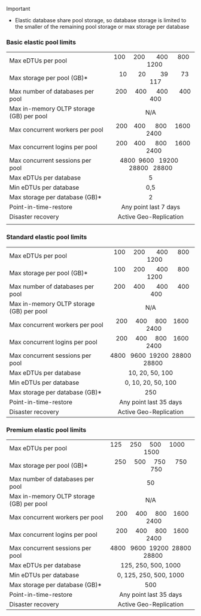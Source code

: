 
> [!IMPORTANT]
> * Elastic database share pool storage, so database storage is limited to the smaller of the remaining pool storage or max storage per database
> 
> 

### Basic elastic pool limits
|  |  |
| --- |:---:|
| Max eDTUs per pool |&nbsp;100 &nbsp;&nbsp;&nbsp; 200 &nbsp;&nbsp;&nbsp;&nbsp;&nbsp; 400 &nbsp;&nbsp;&nbsp;&nbsp; 800 &nbsp;&nbsp;&nbsp;&nbsp; 1200 |
| Max storage per pool (GB)* |&nbsp;&nbsp;&nbsp;&nbsp;10 &nbsp;&nbsp;&nbsp;&nbsp;&nbsp;&nbsp;20 &nbsp;&nbsp;&nbsp;&nbsp;&nbsp;&nbsp;&nbsp;&nbsp;39 &nbsp;&nbsp;&nbsp;&nbsp;&nbsp;&nbsp;&nbsp;73 &nbsp;&nbsp;&nbsp;&nbsp;&nbsp;&nbsp;117 |
| Max number of databases per pool |&nbsp;&nbsp;&nbsp;200 &nbsp;&nbsp;&nbsp;&nbsp;400 &nbsp;&nbsp;&nbsp;&nbsp;&nbsp;400 &nbsp;&nbsp;&nbsp;&nbsp;&nbsp;&nbsp;400 &nbsp;&nbsp;&nbsp;&nbsp;&nbsp;&nbsp;400 |
| Max in-memory OLTP storage (GB) per pool |N/A |
| Max concurrent workers per pool |&nbsp;&nbsp;&nbsp;200 &nbsp;&nbsp; 400 &nbsp;&nbsp;&nbsp;&nbsp; 800 &nbsp;&nbsp;&nbsp; 1600 &nbsp;&nbsp;&nbsp;&nbsp;2400 |
| Max concurrent logins per pool |&nbsp;&nbsp;&nbsp;200 &nbsp;&nbsp; 400 &nbsp;&nbsp;&nbsp;&nbsp; 800 &nbsp;&nbsp;&nbsp; 1600 &nbsp;&nbsp;&nbsp;&nbsp;2400 |
| Max concurrent sessions per pool |4800 &nbsp;9600 &nbsp; 19200 &nbsp; 28800 &nbsp; 28800 |
| Max eDTUs per database |5 |
| Min eDTUs per database |0,5 |
| Max storage per database (GB)* |2 |
| Point-in-time-restore |Any point last 7 days |
| Disaster recovery |Active Geo-Replication |
|  | |

### Standard elastic pool limits
|  |  |
| --- |:---:|
| Max eDTUs per pool |&nbsp;100 &nbsp;&nbsp;&nbsp; 200 &nbsp;&nbsp;&nbsp;&nbsp;&nbsp; 400 &nbsp;&nbsp;&nbsp;&nbsp; 800 &nbsp;&nbsp;&nbsp;&nbsp; 1200 |
| Max storage per pool (GB)* |&nbsp;100 &nbsp;&nbsp;&nbsp; 200 &nbsp;&nbsp;&nbsp;&nbsp;&nbsp; 400 &nbsp;&nbsp;&nbsp;&nbsp; 800 &nbsp;&nbsp;&nbsp;&nbsp; 1200 |
| Max number of databases per pool |&nbsp;200 &nbsp;&nbsp;&nbsp;&nbsp;400 &nbsp;&nbsp;&nbsp;&nbsp;&nbsp;&nbsp;400 &nbsp;&nbsp;&nbsp;&nbsp;&nbsp;400 &nbsp;&nbsp;&nbsp;&nbsp;&nbsp;&nbsp;&nbsp;400 |
| Max in-memory OLTP storage (GB) per pool |N/A |
| Max concurrent workers per pool |&nbsp;&nbsp;200 &nbsp;&nbsp;&nbsp; 400 &nbsp;&nbsp;&nbsp; 800 &nbsp;&nbsp; 1600 &nbsp;&nbsp;&nbsp; 2400 |
| Max concurrent logins per pool |&nbsp;&nbsp;200 &nbsp;&nbsp;&nbsp; 400 &nbsp;&nbsp;&nbsp; 800 &nbsp;&nbsp; 1600 &nbsp;&nbsp;&nbsp; 2400 |
| Max concurrent sessions per pool |4800 &nbsp; 9600 &nbsp;19200 &nbsp;28800 &nbsp;&nbsp; 28800 |
| Max eDTUs per database |10, 20, 50, 100 |
| Min eDTUs per database |0, 10, 20, 50, 100 |
| Max storage per database (GB)* |250 |
| Point-in-time-restore |Any point last 35 days |
| Disaster recovery |Active Geo-Replication |

### Premium elastic pool limits
|  |  |
| --- |:---:|
| Max eDTUs per pool |125 &nbsp;&nbsp;&nbsp; 250 &nbsp;&nbsp;&nbsp; 500 &nbsp;&nbsp;&nbsp; 1000 &nbsp;&nbsp;&nbsp; &nbsp;1500 |
| Max storage per pool (GB)* |250 &nbsp;&nbsp;&nbsp; 500 &nbsp;&nbsp;&nbsp; 750 &nbsp;&nbsp;&nbsp;&nbsp; 750 &nbsp;&nbsp;&nbsp;&nbsp;&nbsp;&nbsp; 750 |
| Max number of databases per pool |50 |
| Max in-memory OLTP storage (GB) per pool |N/A |
| Max concurrent workers per pool |&nbsp;&nbsp;200 &nbsp;&nbsp;&nbsp; 400 &nbsp;&nbsp;&nbsp; 800 &nbsp;&nbsp; 1600 &nbsp;&nbsp;&nbsp; 2400 |
| Max concurrent logins per pool |&nbsp;&nbsp;200 &nbsp;&nbsp;&nbsp; 400 &nbsp;&nbsp;&nbsp; 800 &nbsp;&nbsp; 1600 &nbsp;&nbsp;&nbsp; 2400 |
| Max concurrent sessions per pool |4800 &nbsp; 9600 &nbsp;19200 &nbsp;28800 &nbsp;&nbsp; 28800 |
| Max eDTUs per database |125, 250, 500, 1000 |
| Min eDTUs per database |0, 125, 250, 500, 1000 |
| Max storage per database (GB)* |500 |
| Point-in-time-restore |Any point last 35 days |
| Disaster recovery |Active Geo-Replication |

